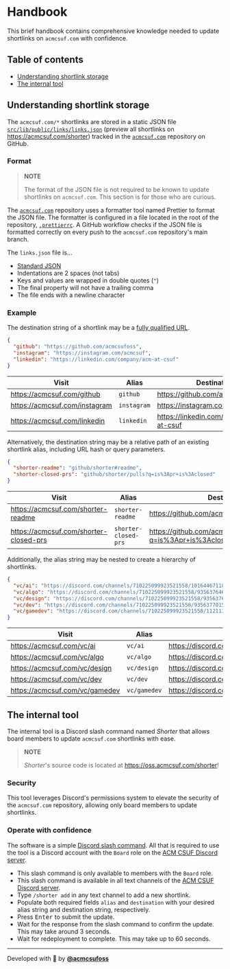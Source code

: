 # Handbook

This brief handbook contains comprehensive knowledge needed to update shortlinks
on `acmcsuf.com` with confidence.

## Table of contents

- [Understanding shortlink storage](#understanding-shortlink-storage)
- [The internal tool](#the-internal-tool)

## Understanding shortlink storage

The `acmcsuf.com/*` shortlinks are stored in a static JSON file
[`src/lib/public/links/links.json`](https://acmcsuf.com/code/blob/main/src/lib/public/links/links.json)
(preview all shortlinks on <https://acmcsuf.com/shorter>) tracked in the
[`acmcsuf.com`](https://acmcsuf.com/code) repository on GitHub.

### Format

> **NOTE**
>
> The format of the JSON file is not required to be known to update shortlinks
> on `acmcsuf.com`. This section is for those who are curious.

The [`acmcsuf.com`](https://acmcsuf.com/code) repository uses a formatter tool
named Prettier to format the JSON file. The formatter is configured in a file
located in the root of the repository,
[`.prettierrc`](https://acmcsuf.com/code/blob/main/.prettierrc). A GitHub
workflow checks if the JSON file is formatted correctly on every push to the
`acmcsuf.com` repository's main branch.

The `links.json` file is…

- [Standard JSON](https://datatracker.ietf.org/doc/html/rfc8259)
- Indentations are 2 spaces (not tabs)
- Keys and values are wrapped in double quotes (`"`)
- The final property will not have a trailing comma
- The file ends with a newline character

### Example

The destination string of a shortlink may be a
[fully qualified URL](https://datatracker.ietf.org/doc/html/rfc3986).

```json
{
  "github": "https://github.com/acmcsufoss",
  "instagram": "https://instagram.com/acmcsuf",
  "linkedin": "https://linkedin.com/company/acm-at-csuf"
}
```

| Visit                           | Alias       | Destination                                |
| ------------------------------- | ----------- | ------------------------------------------ |
| <https://acmcsuf.com/github>    | `github`    | <https://github.com/acmcsufoss>            |
| <https://acmcsuf.com/instagram> | `instagram` | <https://instagram.com/acmcsuf>            |
| <https://acmcsuf.com/linkedin>  | `linkedin`  | <https://linkedin.com/company/acm-at-csuf> |

Alternatively, the destination string may be a relative path of an existing
shortlink alias, including URL hash or query parameters.

```json
{
  "shorter-readme": "github/shorter#readme",
  "shorter-closed-prs": "github/shorter/pulls?q=is%3Apr+is%3Aclosed"
}
```

| Visit                                    | Alias                | Destination                                                          | Explanation                                                               |
| ---------------------------------------- | -------------------- | -------------------------------------------------------------------- | ------------------------------------------------------------------------- |
| <https://acmcsuf.com/shorter-readme>     | `shorter-readme`     | <https://github.com/acmcsufoss/shorter#readme>                       | `https://github.com/acmcsufoss` + `/shorter#readme`                       |
| <https://acmcsuf.com/shorter-closed-prs> | `shorter-closed-prs` | <https://github.com/acmcsuf.com/shorter/pulls?q=is%3Apr+is%3Aclosed> | `https://github.com/acmcsuf.com` + `/shorter/pulls?q=is%3Apr+is%3Aclosed` |

Additionally, the alias string may be nested to create a hierarchy of
shortlinks.

```json
{
  "vc/ai": "https://discord.com/channels/710225099923521558/1016446711880745032",
  "vc/algo": "https://discord.com/channels/710225099923521558/935637646762450966",
  "vc/design": "https://discord.com/channels/710225099923521558/935637681373839401",
  "vc/dev": "https://discord.com/channels/710225099923521558/935637701594611742",
  "vc/gamedev": "https://discord.com/channels/710225099923521558/1121137782987952280"
}
```

| Visit                            | Alias        | Destination                                                           |
| -------------------------------- | ------------ | --------------------------------------------------------------------- |
| <https://acmcsuf.com/vc/ai>      | `vc/ai`      | <https://discord.com/channels/710225099923521558/1016446711880745032> |
| <https://acmcsuf.com/vc/algo>    | `vc/algo`    | <https://discord.com/channels/710225099923521558/935637646762450966>  |
| <https://acmcsuf.com/vc/design>  | `vc/design`  | <https://discord.com/channels/710225099923521558/935637681373839401>  |
| <https://acmcsuf.com/vc/dev>     | `vc/dev`     | <https://discord.com/channels/710225099923521558/935637701594611742>  |
| <https://acmcsuf.com/vc/gamedev> | `vc/gamedev` | <https://discord.com/channels/710225099923521558/1121137782987952280> |

## The internal tool

The internal tool is a Discord slash command named _Shorter_ that allows board
members to update `acmcsuf.com` shortlinks with ease.

> **NOTE**
>
> _Shorter_'s source code is located at <https://oss.acmcsuf.com/shorter>!

### Security

This tool leverages Discord's permissions system to elevate the security of the
`acmcsuf.com` repository, allowing only board members to update shortlinks.

### Operate with confidence

The software is a simple
[Discord slash command](https://discord.com/developers/docs/interactions/application-commands).
All that is required to use the tool is a Discord account with the `Board` role
on the [ACM CSUF Discord server](https://acmcsuf.com/discord).

- This slash command is only available to members with the `Board` role.
- This slash command is available in all text channels of the
  [ACM CSUF Discord server](https://acmcsuf.com/discord).
- Type `/shorter add` in any text channel to add a new shortlink.
- Populate both required fields `alias` and `destination` with your desired
  alias string and destination string, respectively.
- Press <kbd>Enter</kbd> to submit the update.
- Wait for the response from the slash command to confirm the update. This may
  take around 3 seconds.
- Wait for redeployment to complete. This may take up to 60 seconds.

---

Developed with 💖 by [**@acmcsufoss**](https://oss.acmcsuf.com/)
